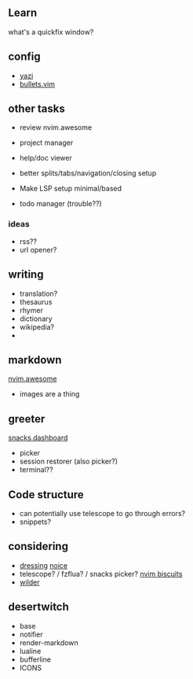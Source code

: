## Learn
what's a quickfix window?

## config
- [yazi](https://github.com/mikavilpas/yazi.nvim) 
- [bullets.vim](https://github.com/bullets-vim/bullets.vim)

## other tasks
- review nvim.awesome
- project manager

- help/doc viewer 
- better splits/tabs/navigation/closing setup

- Make LSP setup minimal/based
- todo manager (trouble??)

### ideas
- rss??
- url opener?
## writing
- translation?
- thesaurus
- rhymer
- dictionary
- wikipedia?
- 
## markdown
[](https://linkarzu.com/posts/neovim/markdown-setup-2025/#bullets-vimbulletsvim)
[](https://www.youtube.com/watch?v=1YEbKDlxfss)
[nvim.awesome](https://github.com/rockerBOO/awesome-neovim?tab=readme-ov-file#note-taking)
- images are a thing
## greeter
[snacks.dashboard](https://github.com/folke/snacks.nvim/blob/main/docs/dashboard.md)
- picker
- session restorer (also picker?)
- terminal??

## Code structure
- can potentially use telescope to go through errors?
- snippets?


## considering
- [dressing](https://github.com/stevearc/dressing.nvim) 
[noice](https://github.com/folke/noice.nvim)
- telescope? / fzflua? / snacks picker? 
[nvim biscuits](https://github.com/code-biscuits/nvim-biscuits)
- [wilder](https://github.com/gelguy/wilder.nvim)

## desertwitch
- base
- notifier
- render-markdown
- lualine
- bufferline
- ICONS 
